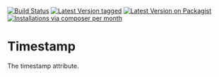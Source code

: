 [![Build Status](https://travis-ci.org/MetaModels/attribute_timestamp.svg?branch=tng)](https://travis-ci.org/MetaModels/attribute_timestamp)
[![Latest Version tagged](http://img.shields.io/github/tag/MetaModels/attribute_timestamp.svg)](https://github.com/MetaModels/attribute_timestamp/tags)
[![Latest Version on Packagist](http://img.shields.io/packagist/v/MetaModels/attribute_timestamp.svg)](https://packagist.org/packages/MetaModels/attribute_timestamp)
[![Installations via composer per month](http://img.shields.io/packagist/dm/MetaModels/attribute_timestamp.svg)](https://packagist.org/packages/MetaModels/attribute_timestamp)

Timestamp
=========

The timestamp attribute.
